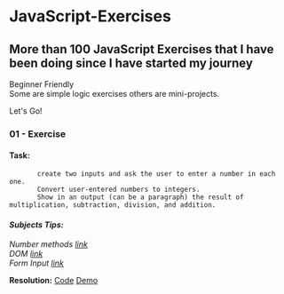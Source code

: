 # JavaScript-Exercises
## More than **100 JavaScript Exercises** that I have been doing since I have started my journey

Beginner Friendly   
Some are simple logic exercises others are mini-projects.

Let's Go!

### 01 - Exercise
 #### **Task:**   
           create two inputs and ask the user to enter a number in each one.
           Convert user-entered numbers to integers.
           Show in an output (can be a paragraph) the result of multiplication, subtraction, division, and addition.

 #### _Subjects Tips:_   
  _Number methods [link](https://developer.mozilla.org/en-US/docs/Web/JavaScript/Reference/Global_Objects/Number)_  
  _DOM [link](https://developer.mozilla.org/en-US/docs/Web/API/Document_Object_Model/Introduction)_  
  _Form Input [link](https://developer.mozilla.org/en-US/docs/Web/HTML/Element/input)_  

**Resolution:** [Code]() [Demo]()


